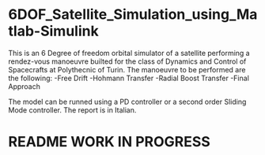 # 6DOF_Satellite_Simulation_using_Matlab-Simulink

This is an 6 Degree of freedom orbital simulator of a satellite performing a rendez-vous manoeuvre builted for the class of Dynamics and Control of Spacecrafts at Polythecnic of Turin. The manoeuvre to be performed are the following:
  -Free Drift
  -Hohmann Transfer
  -Radial Boost Transfer
  -Final Approach
  
The model can be runned using a PD controller or a second order Sliding Mode controller. 
The report is in Italian.

# README WORK IN PROGRESS
